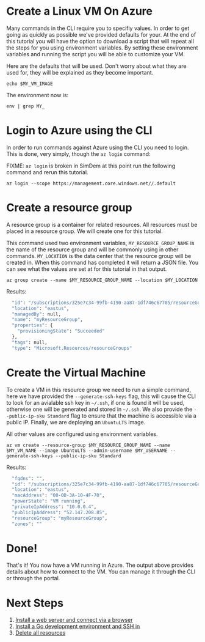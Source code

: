 # Create a Linux VM On Azure

Many commands in the CLI require you to specifiy values. In order to get going as quickly as possible we've provided defaults for your.
At the end of this tutorial you will have the option to download a script that will repeat all the steps for you using environment variables. By setting these environment variables and running the script you will be able to customize your VM. 

Here are the defaults that will be used. Don't worry about what they are used for, they will be explained as they become important.

```
echo $MY_VM_IMAGE
```

The environment now is:

```
env | grep MY_
```

# Login to Azure using the CLI

In order to run commands against Azure using the CLI you need to login. This is done, very simply, though the `az login` command:

FIXME: `az login` is broken in SimDem at this point run the following command and rerun this tutorial.

`
az login --scope https://management.core.windows.net//.default
`

# Create a resource group

A resource group is a container for related resources. All resources must be placed in a resource group. We will create one for this tutorial. 

This command used two environment variables, `MY_RESOURCE_GROUP_NAME` is the name of the resource group and will be commonly using in other commands. `MY_LOCATION` is the data center that the resource group will be created in. When this command has completed it will return a JSON file. You can see what the values are set at for this tutorial in that output.

```
az group create --name $MY_RESOURCE_GROUP_NAME --location $MY_LOCATION
```

Results:

```expected_similarity=0.3
  "id": "/subscriptions/325e7c34-99fb-4190-aa87-1df746c67705/resourceGroups/myResourceGroup",
  "location": "eastus",
  "managedBy": null,
  "name": "myResourceGroup",
  "properties": {
    "provisioningState": "Succeeded"
  },
  "tags": null,
  "type": "Microsoft.Resources/resourceGroups"
```

# Create the Virtual Machine

To create a VM in this resource group we need to run a simple command, here we have provided the `--generate-ssh-keys` flag, this will cause the CLI to look for an avialable ssh key in `~/.ssh`, if one is found it will be used, otherwise one will be generated and stored in `~/.ssh`. We also provide the `--public-ip-sku Standard` flag to ensure that the machine is accessible via a public IP. Finally, we are deploying an `UbuntuLTS` image. 

All other values are configured using environment variables.

```
az vm create --resource-group $MY_RESOURCE_GROUP_NAME --name $MY_VM_NAME --image UbuntuLTS --admin-username $MY_USERNAME --generate-ssh-keys --public-ip-sku Standard
```

Results:

```expected_similarity=0.3
  "fqdns": "",
  "id": "/subscriptions/325e7c34-99fb-4190-aa87-1df746c67705/resourceGroups/myResourceGroup/providers/Microsoft.Compute/virtualMachines/myVM",
  "location": "eastus",
  "macAddress": "00-0D-3A-10-4F-70",
  "powerState": "VM running",
  "privateIpAddress": "10.0.0.4",
  "publicIpAddress": "52.147.208.85",
  "resourceGroup": "myResourceGroup",
  "zones": ""
```

# Done!

That's it! You now have a VM running in Azure. The output above provides details about how to connect to the VM. You can manage it through the CLI or through the portal.

# Next Steps

  1. [Install a web server and connect via a browser](WebSever.md)
  2. [Install a Go development environment and SSH in](GoDevelopment.md)
  3. [Delete all resources](Cleanup.md)

